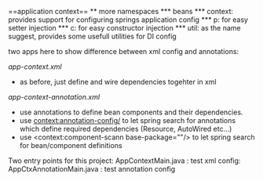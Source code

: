 ==application context==
** more namespaces
*** beans
*** context: provides support for configuring springs application config
*** p: for easy setter injection
*** c: for easy constructor injection
*** util: as the name suggest, provides some usefull utilities for DI config

two apps here to show difference between xml config and annotations:

*app-context.xml*
- as before, just define and wire dependencies togehter in xml

*app-context-annotation.xml*
- use annotations to define bean components and their dependencies.
- use <context:annotation-config/> to let spring search for annotations which define required dependencies (Resource, AutoWired etc...)
- use <context:component-scann base-package=""/> to let spring search for bean/component definitions

Two entry points for this project:
AppContextMain.java : test xml config:
AppCtxAnnotationMain.java : test annotation config

 

 